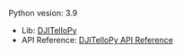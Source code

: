 Python vesion: 3.9

- Lib: [DJITelloPy](https://github.com/damiafuentes/DJITelloPy)
- API Reference: [DJITelloPy API Reference](https://djitellopy.readthedocs.io/en/latest/tello/)
